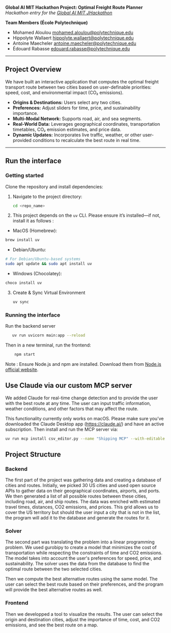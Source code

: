 **Global AI MIT Hackathon Project: Optimal Freight Route Planner**  
*Hackathon entry for the [Global AI MIT JHackathon](https://www.globalaihackathon.com/)*

**Team Members (École Polytechnique)**

- Mohamed Aloulou <mohamed.aloulou@polytechnique.edu>  
- Hippolyte Wallaert <hippolyte.wallaert@polytechnique.edu>  
- Antoine Maecheler <antoine.maecheler@polytechnique.edu>  
- Édouard Rabasse <edouard.rabasse@polytechnique.edu>  
---

## Project Overview

We have built an interactive application that computes the optimal freight transport route between two cities based on user-definable priorities: speed, cost, and environmental impact (CO₂ emissions).

- **Origins & Destinations:** Users select any two cities.  
- **Preferences:** Adjust sliders for time, price, and sustainability importance.  
- **Multi-Modal Network:** Supports road, air, and sea segments.  
- **Real-World Data:** Leverages geographical coordinates, transportation timetables, CO₂ emission estimates, and price data.  
- **Dynamic Updates:** Incorporates live traffic, weather, or other user-provided conditions to recalculate the best route in real time.

---

## Run the interface

### Getting started
Clone the repository and install dependencies:

1. Navigate to the project directory:
    ```bash
    cd <repo_name>
    ```

2.  This project depends on the `uv` CLI. Please ensure it’s installed—if not, install it as follows : 
- MacOS (Homebrew):
```bash
brew install uv
```

- Debian/Ubuntu:
```bash
# For Debian/Ubuntu-based systems
sudo apt update && sudo apt install uv


```
- Windows (Chocolatey):
```bash
choco install uv
```

3. Create & Sync Virtual Environment
    ```bash
    uv sync
    ```

### Running the interface


Run the backend server
```bash
   uv run uvicorn main:app --reload
```
Then in a new terminal, run the frontend:
```bash
    npm start
```
Note : Ensure Node.js and npm are installed. Download them from [Node.js official website](https://nodejs.org/).

## Use Claude via our custom MCP server
We added Claude for real-time change detection and to provide the user with the best route at any time. The user can input traffic information, weather conditions, and other factors that may affect the route. 

This functionality currently only works on macOS. Please make sure you’ve downloaded the Claude Desktop app (https://claude.ai/) and have an active subscription. Then install and run the MCP server via:

```bash
uv run mcp install csv_editor.py --name "Shipping MCP" --with-editable .
```

## Project Structure
### Backend
The first part of the project was gathering data and creating a database of cities and routes.
Initially, we picked 30 US cities and used open source APIs to gather data on their geographical coordinates, airports, and ports. We then generated a list of all possible routes between these cities, including road, air, and ship routes. The data was enriched with estimated travel times, distances, CO2 emissions, and prices.
This grid allows us to cover the US territory but should the user input a city that is not in the list, the program will add it to the database and generate the routes for it.


### Solver
The second part was translating the problem into a linear programming problem. We used gurobipy to create a model that minimizes the cost of transportation while respecting the constraints of time and CO2 emissions. The model takes into account the user's preferences for speed, price, and sustainability.
The solver uses the data from the database to find the optimal route between the two selected cities.

Then we compute the best alternative routes using the same model. The user can select the best route based on their preferences, and the program will provide the best alternative routes as well.

### Frontend
Then we developped a tool to visualize the results. The user can select the origin and destination cities, adjust the importance of time, cost, and CO2 emissions, and see the best route on a map. 


